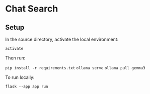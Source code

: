 # Chat Search

## Setup

In the source directory, activate the local environment:

`activate`

Then run:

`pip install -r requirements.txt`
`ollama serve`
`ollama pull gemma3`

To run locally:

`flask --app app run`
